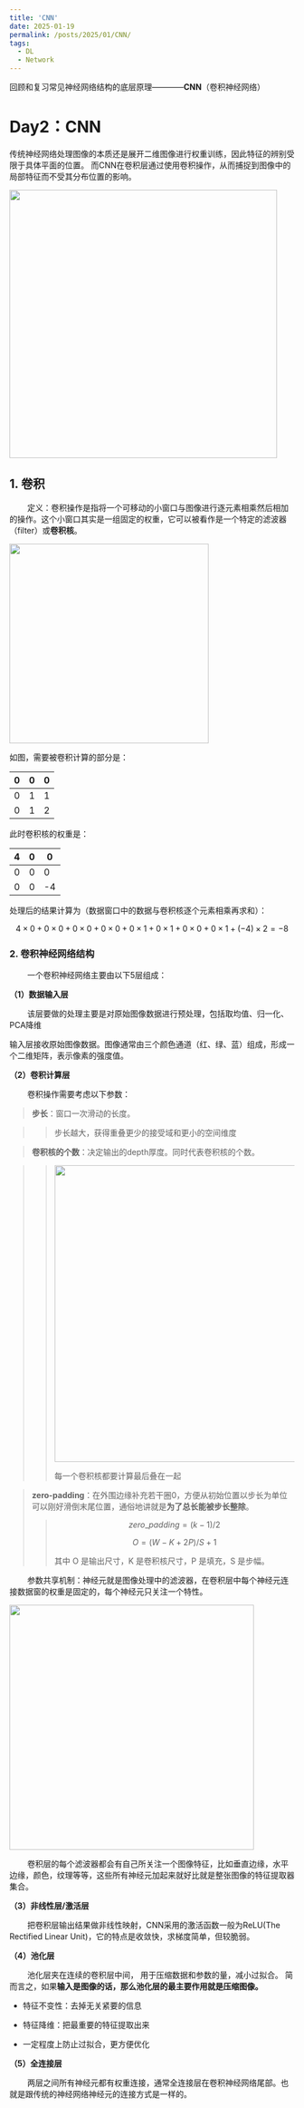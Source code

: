 ```yaml
---
title: 'CNN'
date: 2025-01-19
permalink: /posts/2025/01/CNN/
tags:
  - DL
  - Network
---
```


回顾和复习常见神经网络结构的底层原理————**CNN**（卷积神经网络）

Day2：CNN
======

传统神经网络处理图像的本质还是展开二维图像进行权重训练，因此特征的辨别受限于具体平面的位置。
而CNN在卷积层通过使用卷积操作，从而捕捉到图像中的局部特征而不受其分布位置的影响。

<img title="" src="https://pic3.zhimg.com/v2-35fd5c7a2b0a911a85e52559f3cd3826_1440w.jpg" alt="" width="473" data-align="center">

## 1. 卷积

        定义：卷积操作是指将一个可移动的小窗口与图像进行逐元素相乘然后相加的操作。这个小窗口其实是一组固定的权重，它可以被看作是一个特定的滤波器（filter）或**卷积核**。

<img title="" src="https://i-blog.csdnimg.cn/blog_migrate/7b8af7c9507e7652df6ff7e3c14f8a1f.png" alt="" width="352" data-align="center">

如图，需要被卷积计算的部分是：

| 0   | 0   | 0   |
| --- | --- | --- |
| 0   | 1   | 1   |
| 0   | 1   | 2   |

此时卷积核的权重是：

| 4   | 0   | 0   |
| --- | --- | --- |
| 0   | 0   | 0   |
| 0   | 0   | -4  |

处理后的结果计算为（数据窗口中的数据与卷积核逐个元素相乘再求和）：

$$
4 \times 0 + 0 \times 0 + 0 \times 0 + 0 \times 0 + 0 \times 1 + 0  \times 1 + 0  \times 0 + 0  \times 1 + (-4) \times 2 = -8
$$

### 2. 卷积神经网络结构

        一个卷积神经网络主要由以下5层组成：

**（1）数据输入层**

        该层要做的处理主要是对原始图像数据进行预处理，包括取均值、归一化、PCA降维

输入层接收原始图像数据。图像通常由三个颜色通道（红、绿、蓝）组成，形成一个二维矩阵，表示像素的强度值。

**（2）卷积计算层**

        卷积操作需要考虑以下参数：

> **步长**：窗口一次滑动的长度。

> > 步长越大，获得重叠更少的接受域和更小的空间维度

> **卷积核的个数**：决定输出的depth厚度。同时代表卷积核的个数。

> > <img title="" src="https://pic3.zhimg.com/v2-821048bfaee14d8c03cc5044e04fe336_1440w.jpg" alt="" width="523" data-align="inline">
> > 
> > 每一个卷积核都要计算最后叠在一起

> **zero-padding**：在外围边缘补充若干圈0，方便从初始位置以步长为单位可以刚好滑倒末尾位置，通俗地讲就是**为了总长能被步长整除**。
> 
> > $$
> > zero\_padding = (k-1) / 2
> > $$
> > 
> > $$
> > O = (W - K + 2P) / S + 1
> > $$
> > 
> > 其中 O 是输出尺寸，K 是卷积核尺寸，P 是填充，S 是步幅。

        参数共享机制：神经元就是图像处理中的滤波器，在卷积层中每个神经元连接数据窗的权重是固定的，每个神经元只关注一个特性。

<img title="" src="https://i-blog.csdnimg.cn/blog_migrate/34501738b7bedc58964269aef8305ee3.png" alt="" data-align="center" width="432">

        卷积层的每个滤波器都会有自己所关注一个图像特征，比如垂直边缘，水平边缘，颜色，纹理等等，这些所有神经元加起来就好比就是整张图像的特征提取器集合。

**（3）非线性层/激活层**

        把卷积层输出结果做非线性映射，CNN采用的激活函数一般为ReLU(The Rectified Linear Unit)，它的特点是收敛快，求梯度简单，但较脆弱。

**（4）池化层**

        池化层夹在连续的卷积层中间， 用于压缩数据和参数的量，减小过拟合。 简而言之，如果**输入是图像的话，那么池化层的最主要作用就是压缩图像。**

* 特征不变性：去掉无关紧要的信息

* 特征降维：把最重要的特征提取出来

* 一定程度上防止过拟合，更方便优化


**（5）全连接层**

        两层之间所有神经元都有权重连接，通常全连接层在卷积神经网络尾部。也就是跟传统的神经网络神经元的连接方式是一样的。

<img src="https://i-blog.csdnimg.cn/blog_migrate/3c266da23107494b04b09683b8427f0e.png" title="" alt="" data-align="center">

